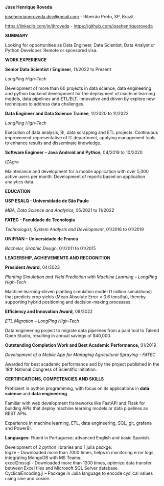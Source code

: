 **Jose Henrique Roveda**

[josehenriqueroveda.dev@gmail.com](mailto:josehenriqueroveda.dev@gmail.com) - Ribeirão Preto, SP, Brazil

<https://linkedin.com/in/jhroveda> - <https://github.com/josehenriqueroveda>

**SUMMARY**

Looking for opportunities as Data Engineer, Data Scientist, Data Analyst or Python Developer. Remote or sponsored visa.

**WORK EXPERIENCE**

**Senior Data Scientist / Engineer**, 11/2022 to Present

_LongPing High-Tech_

Development of more than 60 projects in data science, data engineering and python backend development for the deployment of machine learning models, data pipelines and ETL/ELT. Innovative and driven by explore new techniques to address data challenges.

**Data Engineer and Data Science Trainee**, 11/2020 to 11/2022

_LongPing High-Tech_

Execution of data analysis, BI, data scrapping and ETL projects. Continuous improvement representative of IT department, applying management tools to enhance results and disseminate knowledge.

**Software Engineer – Java Android and Python**, 04/2019 to 10/2020

_IZAgro_

Maintenance and development for a mobile application with over 5,000 active users per month. Development of reports based on application analytics data.

**EDUCATION**

**USP ESALQ - Universidade de São Paulo**

_MBA, Data Science and Analytics_, 05/2021 to 11/2022

**FATEC – Faculdade de Tecnologia**

_Technologist, System Analysis and Development_, 01/2016 to 01/2019

**UNIFRAN – Universidade de Franca**

_Bachelor, Graphic Design_, 01/2011 to 01/2015

**LEADERSHIP, ACHIEVEMENTS AND RECOGNITION**

**President Award,** 04/2023

_Planting Simulation and Yield Prediction with Machine Learning – LongPing High-Tech_

Machine learning-driven planting simulation model (1 million simulations) that predicts crop yields (Mean Absolute Error = 0.6 tons/ha), thereby supporting hybrid positioning and decision-making processes.  

**Efficiency and Innovation Award,** 08/2022

_ETL Migration – LongPing High-Tech_

Data engineering project to migrate data pipelines from a paid tool to Talend Open Studio, resulting in annual savings of $40,000.  

**Outstanding Completion Work and Best Academic Performance,** 01/2019

_Development of a Mobile App for Managing Agricultural Spraying – FATEC_

Awarded for best academic performance and by the project published in the 18th National Congress of Scientific Initiation.

**CERTIFICATIONS, COMPETENCIES AND SKILLS**

Proficient in python programming, with focus on its applications in **data science** and **data engineering**. 

Familiar with web development frameworks like FastAPI and Flask for building APIs that deploy machine learning models or data pipelines as REST APIs.

Experience in machine learning, ETL, data engineering, SQL, git, grafana and PowerBI.

**Languages**: Fluent in Portuguese; advanced English and basic Spanish.

Development of 2 python libraries and 1 julia packge: <br>
logze – Downloaded more than 7000 times, helps in monitoring error logs, integrating MongoDB with MS Teams. <br>
excel2mssql - Downloaded more than 1300 times, optimize data transfer between Excel files and Microsoft SQL Server database. <br>
CyclicalEncoding.jl – Package in Julia language to encode cyclical values using sine and cosine. 

